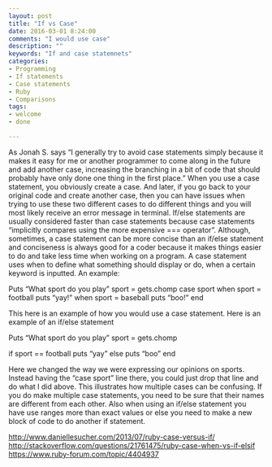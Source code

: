 ```yaml
---
layout: post
title: "If vs Case"
date: 2016-03-01 8:24:00
comments: "I would use case"
description: ""
keywords: "If and case statemnets"
categories:
- Programming
- If statements
- Case statements
- Ruby
- Comparisons
tags:
- welcome
- done

---
```


As Jonah S. says “I generally try to avoid case statements simply because it makes it easy for me or another programmer to come along in the future and add another case, increasing the branching in a bit of code that should probably have only done one thing in the first place.” When you use a case statement, you obviously create a case. And later, if you go back to your original code and create another case, then you can have issues when trying to use these two different cases to do different things and you will most likely receive an error message in terminal. If/else statements are usually considered faster than case statements because case statements “implicitly compares using the more expensive === operator”.  Although, sometimes, a case statement can be more concise than an if/else statement and conciseness is always good for a coder because it makes things easier to do and take less time when working on a program. A case statement uses when to define what something should display or do, when a certain keyword is inputted. An example:
 
Puts “What sport do you play”
sport = gets.chomp
case sport
when sport = football
        	puts “yay!”
when sport = baseball
        	puts “boo!”
end
 
 
This here is an example of how you would use a case statement. Here is an example of an if/else statement
 
Puts “What sport do you play”
sport = gets.chomp
 
if sport == football
        	puts “yay”
else
        	puts “boo”
end
 
Here we changed the way we were expressing our opinions on sports. Instead having the “case sport” line there, you could just drop that line and do what I did above. This illustrates how multiple cases can be confusing. If you do make multiple case statements, you need to be sure that their names are different from each other. Also when using an if/else statement you have use ranges more than exact values or else you need to make a new block of code to do another if statement.
 
 
 
 
http://www.daniellesucher.com/2013/07/ruby-case-versus-if/
http://stackoverflow.com/questions/21761475/ruby-case-when-vs-if-elsif
https://www.ruby-forum.com/topic/4404937

 
